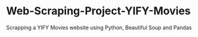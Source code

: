 # Web-Scraping-Project-YIFY-Movies
Scrapping a YIFY Movies website using Python, Beautiful Soup and Pandas
